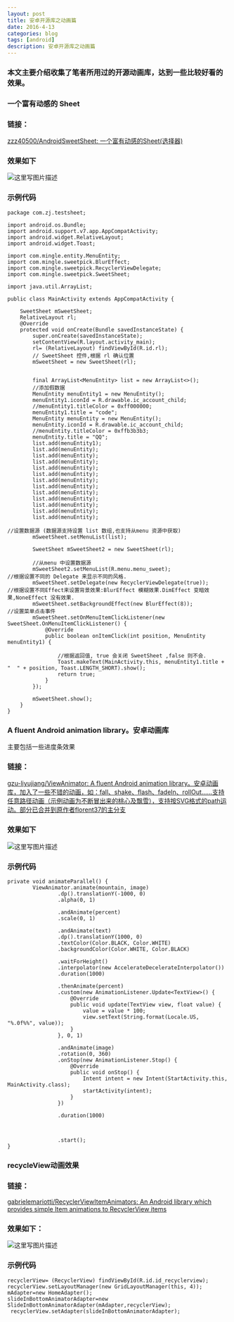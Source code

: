 ```yaml
---
layout: post
title: 安卓开源库之动画篇
date: 2016-4-13
categories: blog
tags: [android]
description: 安卓开源库之动画篇
---
```


### 本文主要介绍收集了笔者所用过的开源动画库，达到一些比较好看的效果。

### 一个富有动感的 Sheet  

### 链接：         
[zzz40500/AndroidSweetSheet: 一个富有动感的Sheet(选择器)](https://github.com/zzz40500/AndroidSweetSheet)

### 效果如下 

![这里写图片描述](http://img.blog.csdn.net/20160413132555245)

### 示例代码 

```
package com.zj.testsheet;

import android.os.Bundle;
import android.support.v7.app.AppCompatActivity;
import android.widget.RelativeLayout;
import android.widget.Toast;

import com.mingle.entity.MenuEntity;
import com.mingle.sweetpick.BlurEffect;
import com.mingle.sweetpick.RecyclerViewDelegate;
import com.mingle.sweetpick.SweetSheet;

import java.util.ArrayList;

public class MainActivity extends AppCompatActivity {

    SweetSheet mSweetSheet;
    RelativeLayout rl;
    @Override
    protected void onCreate(Bundle savedInstanceState) {
        super.onCreate(savedInstanceState);
        setContentView(R.layout.activity_main);
        rl= (RelativeLayout) findViewById(R.id.rl);
        // SweetSheet 控件,根据 rl 确认位置
        mSweetSheet = new SweetSheet(rl);


        final ArrayList<MenuEntity> list = new ArrayList<>();
        //添加假数据
        MenuEntity menuEntity1 = new MenuEntity();
        menuEntity1.iconId = R.drawable.ic_account_child;
        //menuEntity1.titleColor = 0xff000000;
        menuEntity1.title = "code";
        MenuEntity menuEntity = new MenuEntity();
        menuEntity.iconId = R.drawable.ic_account_child;
        //menuEntity.titleColor = 0xffb3b3b3;
        menuEntity.title = "QQ";
        list.add(menuEntity1);
        list.add(menuEntity);
        list.add(menuEntity);
        list.add(menuEntity);
        list.add(menuEntity);
        list.add(menuEntity);
        list.add(menuEntity);
        list.add(menuEntity);
        list.add(menuEntity);
        list.add(menuEntity);
        list.add(menuEntity);
        list.add(menuEntity);
        list.add(menuEntity);

//设置数据源 (数据源支持设置 list 数组,也支持从menu 资源中获取)
        mSweetSheet.setMenuList(list);

        SweetSheet mSweetSheet2 = new SweetSheet(rl);

        //从menu 中设置数据源
        mSweetSheet2.setMenuList(R.menu.menu_sweet);
//根据设置不同的 Delegate 来显示不同的风格.
        mSweetSheet.setDelegate(new RecyclerViewDelegate(true));
//根据设置不同Effect来设置背景效果:BlurEffect 模糊效果.DimEffect 变暗效果,NoneEffect 没有效果.
        mSweetSheet.setBackgroundEffect(new BlurEffect(8));
//设置菜单点击事件
        mSweetSheet.setOnMenuItemClickListener(new SweetSheet.OnMenuItemClickListener() {
            @Override
            public boolean onItemClick(int position, MenuEntity menuEntity1) {

                //根据返回值, true 会关闭 SweetSheet ,false 则不会.
                Toast.makeText(MainActivity.this, menuEntity1.title + "  " + position, Toast.LENGTH_SHORT).show();
                return true;
            }
        });

        mSweetSheet.show();
    }
}
``` 


### A fluent Android animation library。安卓动画库
主要包括一些进度条效果 

### 链接：
[gzu-liyujiang/ViewAnimator: A fluent Android animation library。安卓动画库，加入了一些不错的动画，如：fall、shake、flash、fadeIn、rollOut……支持任意路径动画（示例动画为不断冒出来的桃心及飘雪），支持按SVG格式的path运动。部分已合并到原作者florent37的主分支](https://github.com/gzu-liyujiang/ViewAnimator) 

### 效果如下 

![这里写图片描述](http://img.blog.csdn.net/20160413132910547)

### 示例代码 

```
private void animateParallel() {
        ViewAnimator.animate(mountain, image)
                .dp().translationY(-1000, 0)
                .alpha(0, 1)

                .andAnimate(percent)
                .scale(0, 1)

                .andAnimate(text)
                .dp().translationY(1000, 0)
                .textColor(Color.BLACK, Color.WHITE)
                .backgroundColor(Color.WHITE, Color.BLACK)

                .waitForHeight()
                .interpolator(new AccelerateDecelerateInterpolator())
                .duration(1000)

                .thenAnimate(percent)
                .custom(new AnimationListener.Update<TextView>() {
                    @Override
                    public void update(TextView view, float value) {
                        value = value * 100;
                        view.setText(String.format(Locale.US, "%.0f%%", value));
                    }
                }, 0, 1)

                .andAnimate(image)
                .rotation(0, 360)
                .onStop(new AnimationListener.Stop() {
                    @Override
                    public void onStop() {
                        Intent intent = new Intent(StartActivity.this, MainActivity.class);
                        startActivity(intent);
                    }
                })

                .duration(1000)



                .start();
}
```

### recycleView动画效果 

### 链接：
[gabrielemariotti/RecyclerViewItemAnimators: An Android library which provides simple Item animations to RecyclerView items](https://github.com/gabrielemariotti/RecyclerViewItemAnimators)

### 效果如下：
![这里写图片描述](http://img.blog.csdn.net/20160413134947958)

### 示例代码  


```            
recyclerView= (RecyclerView) findViewById(R.id.id_recyclerview);
recyclerView.setLayoutManager(new GridLayoutManager(this, 4));
mAdapter=new HomeAdapter();
slideInBottomAnimatorAdapter=new SlideInBottomAnimatorAdapter(mAdapter,recyclerView);
 recyclerView.setAdapter(slideInBottomAnimatorAdapter);      

 ```























